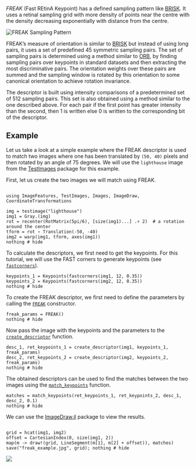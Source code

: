 *FREAK* (Fast REtinA Keypoint) has a defined sampling pattern like [BRISK](brisk.md). It uses a retinal sampling grid with more density of points near the centre
with the density decreasing exponentially with distance from the centre.

![FREAK Sampling Pattern](../img/freak_pattern.png)

FREAK’s measure of orientation is similar to [BRISK](brisk.md) but instead of using long pairs, it uses a set of predefined 45 symmetric sampling pairs. The set of sampling pairs is determined using a method similar to [ORB](orb.md), by finding sampling pairs over keypoints in standard datasets and then extracting the most discriminative pairs. The orientation weights over these pairs are summed and the sampling window is rotated by this orientation to some canonical orientation to achieve rotation invariance.

The descriptor is built using intensity comparisons of a predetermined set of 512 sampling pairs. This set is also obtained using a method similar to the one described above. For each pair if the first point has greater intensity than the second, then 1 is written else 0 is written to the corresponding bit of the descriptor.

## Example

Let us take a look at a simple example where the FREAK descriptor is used to match two images where one has been translated by `(50, 40)` pixels and then rotated by an angle of 75 degrees. We will use the `lighthouse` image from the [TestImages](https://github.com/timholy/TestImages.jl) package for this example.

First, let us create the two images we will match using FREAK.

```@example 3

using ImageFeatures, TestImages, Images, ImageDraw, CoordinateTransformations

img = testimage("lighthouse")
img1 = Gray.(img)
rot = recenter(RotMatrix(5pi/6), [size(img1)...] .÷ 2)  # a rotation around the center
tform = rot ∘ Translation(-50, -40)
img2 = warp(img1, tform, axes(img1))
nothing # hide
```

To calculate the descriptors, we first need to get the keypoints. For this tutorial, we will use the FAST corners to generate keypoints (see [`fastcorners`](@ref)).

```@example 3
keypoints_1 = Keypoints(fastcorners(img1, 12, 0.35))
keypoints_2 = Keypoints(fastcorners(img2, 12, 0.35))
nothing # hide
```

To create the FREAK descriptor, we first need to define the parameters by calling the [`FREAK`](@ref) constructor.

```@example 3
freak_params = FREAK()
nothing # hide
```

Now pass the image with the keypoints and the parameters to the [`create_descriptor`](@ref) function.

```@example 3
desc_1, ret_keypoints_1 = create_descriptor(img1, keypoints_1, freak_params)
desc_2, ret_keypoints_2 = create_descriptor(img2, keypoints_2, freak_params)
nothing # hide
```

The obtained descriptors can be used to find the matches between the two images using the [`match_keypoints`](@ref) function.

```@example 3
matches = match_keypoints(ret_keypoints_1, ret_keypoints_2, desc_1, desc_2, 0.1)
nothing # hide
```

We can use the [ImageDraw.jl](https://github.com/JuliaImages/ImageDraw.jl) package to view the results.

```@example 3

grid = hcat(img1, img2)
offset = CartesianIndex(0, size(img1, 2))
map(m -> draw!(grid, LineSegment(m[1], m[2] + offset)), matches)
save("freak_example.jpg", grid); nothing # hide

```

![](freak_example.jpg)
